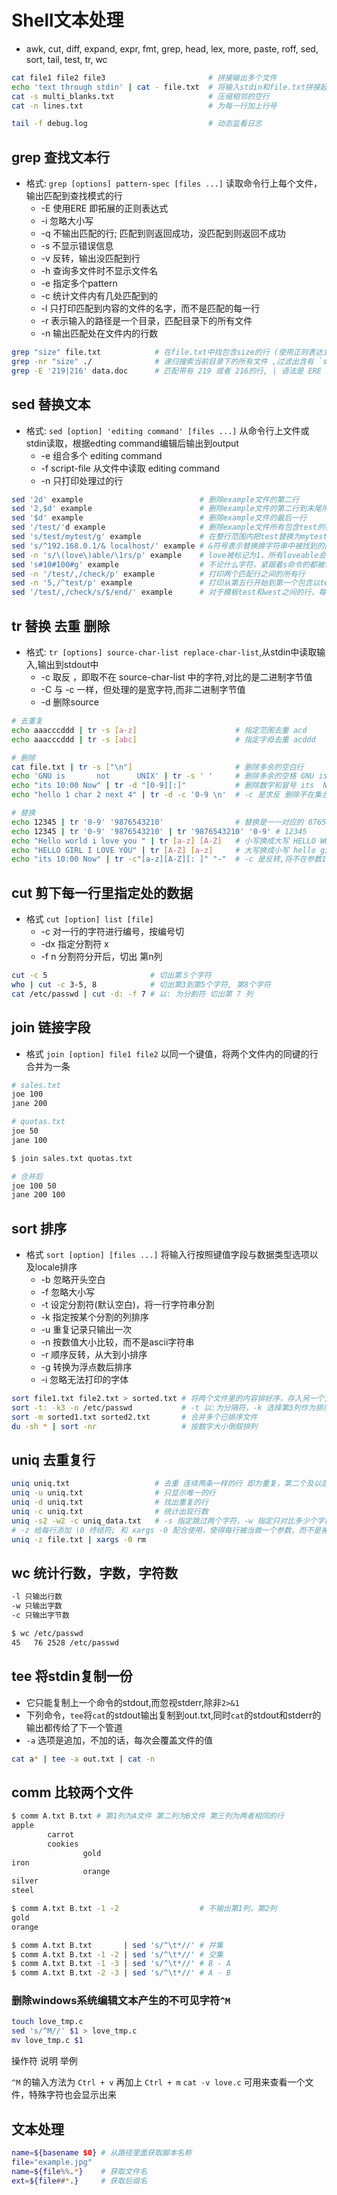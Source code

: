 # Shell文本处理

- awk, cut, diff, expand, expr, fmt, grep, head, lex, more, paste, roff, sed, sort, tail, test, tr, wc

```bash
cat file1 file2 file3                       # 拼接输出多个文件
echo 'text through stdin' | cat - file.txt  # 将输入stdin和file.txt拼接起来， - 是stdin文本的文件名
cat -s multi_blanks.txt                     # 压缩相邻的空行
cat -n lines.txt                            # 为每一行加上行号

tail -f debug.log                 			# 动态监看日志
```


## grep 查找文本行

- 格式: `grep [options] pattern-spec [files ...]` 读取命令行上每个文件，输出匹配到查找模式的行
  - -E 使用ERE 即拓展的正则表达式
  - -i 忽略大小写
  - -q 不输出匹配的行; 匹配到则返回成功，没匹配到则返回不成功
  - -s 不显示错误信息
  - -v 反转，输出没匹配到行
  - -h 查询多文件时不显示文件名
  - -e 指定多个pattern
  - -c 统计文件内有几处匹配到的
  - -l 只打印匹配到内容的文件的名字，而不是匹配的每一行
  - -r 表示输入的路径是一个目录，匹配目录下的所有文件
  - -n 输出匹配处在文件内的行数

```bash
grep "size" file.txt            # 在file.txt中找包含size的行 (使用正则表达式匹配)
grep -nr "size" ./              # 递归搜索当前目录下的所有文件 ,过滤出含有 `size` 的行，并显示它们的行数
grep -E '219|216' data.doc      # 匹配带有 219 或者 216的行, | 语法是 ERE 里才有的
```

## sed 替换文本

- 格式: `sed [option] 'editing command' [files ...]` 从命令行上文件或stdin读取，根据edting command编辑后输出到output
  - -e 组合多个 editing command
  - -f script-file 从文件中读取 editing command
  - -n 只打印处理过的行

```bash
sed '2d' example                          # 删除example文件的第二行
sed '2,$d' example                        # 删除example文件的第二行到末尾所有行
sed '$d' example                          # 删除example文件的最后一行
sed '/test/'d example                     # 删除example文件所有包含test的行
sed 's/test/mytest/g' example             # 在整行范围内把test替换为mytest, 如果没有g标记，则只有每行第一个匹配的test被替换成mytest
sed 's/^192.168.0.1/& localhost/' example # &符号表示替换换字符串中被找到的部份所有以192.168.0.1开头的行都会被替换成它自已加 localhost，变成192.168.0.1 localhost
sed -n 's/\(love\)able/\1rs/p' example    # love被标记为1，所有loveable会被替换成lovers，而且由于 -n /p ,只有替换的行会被打印出来
sed 's#10#100#g' example                  # 不论什么字符，紧跟着s命令的都被认为是新的分隔符，所以，“#”在这里是分隔符，代替了默认的“/”分隔符表示把所有10替换成100
sed -n '/test/,/check/p' example          # 打印两个匹配行之间的所有行
sed -n '5,/^test/p' example               # 打印从第五行开始到第一个包含以test开始的行之间的所有行
sed '/test/,/check/s/$/end/' example      # 对于模板test和west之间的行，每行的末尾用字符串end替换
```

## tr 替换 去重 删除

- 格式: `tr [options] source-char-list replace-char-list`,从stdin中读取输入,输出到stdout中
  - -c 取反 ，即取不在 source-char-list 中的字符,对比的是二进制字节值
  - -C 与 -c 一样，但处理的是宽字符,而非二进制字节值
  - -d 删除source

```bash
# 去重复
echo aaacccddd | tr -s [a-z]                      # 指定范围去重 acd
echo aaacccddd | tr -s [abc]                      # 指定字母去重 acddd

# 删除
cat file.txt | tr -s ["\n"]                       # 删除多余的空白行
echo 'GNU is       not      UNIX' | tr -s ' '     # 删除多余的空格 GNU is not UNIX
echo "its 10:00 Now" | tr -d "[0-9][:]"           # 删除数字和冒号 its  Now
echo "hello 1 char 2 next 4" | tr -d -c '0-9 \n'  # -c 是求反 删除不在集合里的字符 即1  2  4

# 替换
echo 12345 | tr '0-9' '9876543210'                # 替换是一一对应的 87654
echo 12345 | tr '0-9' '9876543210' | tr '9876543210' '0-9' # 12345
echo "Hello world i love you " | tr [a-z] [A-Z]   # 小写换成大写 HELLO WORLD I LOVE YOU
echo "HELLO GIRL I LOVE YOU" | tr [A-Z] [a-z]     # 大写换成小写 hello girl i love you
echo "its 10:00 Now" | tr -c"[a-z][A-Z][: ]" "-"  # -c 是反转,将不在参数1里的替换成参数2 its --:-- Now-
```

## cut 剪下每一行里指定处的数据

- 格式 `cut [option] list [file]`
  - -c 对一行的字符进行编号，按编号切
  - -dx 指定分割符 x
  - -f n 分割符分开后，切出 第n列

```bash
cut -c 5                       # 切出第５个字符
who | cut -c 3-5, 8            # 切出第3到第5个字符, 第8个字符
cat /etc/passwd | cut -d: -f 7 # 以: 为分割符 切出第 7 列
```

## join 链接字段

- 格式 `join [option] file1 file2` 以同一个键值，将两个文件内的同键的行合并为一条

```bash
# sales.txt
joe 100
jane 200

# quotas.txt
joe 50
jane 100

$ join sales.txt quotas.txt

# 合并后
joe 100 50
jane 200 100
```

## sort 排序

- 格式 `sort [option] [files ...]` 将输入行按照键值字段与数据类型选项以及locale排序
  - -b 忽略开头空白
  - -f 忽略大小写
  - -t 设定分割符(默认空白)，将一行字符串分割
  - -k 指定按某个分割的列排序
  - -u 重复记录只输出一次
  - -n 按数值大小比较，而不是ascii字符串
  - -r 顺序反转，从大到小排序
  - -g 转换为浮点数后排序
  - -i 忽略无法打印的字体

```bash
sort file1.txt file2.txt > sorted.txt # 将两个文件里的内容排好序，存入另一个文件
sort -t: -k3 -n /etc/passwd           # -t 以:为分隔符，-k 选择第3列作为排序依据
sort -m sorted1.txt sorted2.txt       # 合并多个已排序文件
du -sh * | sort -nr                   # 按数字大小倒叙排列
```

## uniq 去重复行

```bash
uniq uniq.txt                   # 去重 连续两条一样的行 即为重复，第二个及以后更多个重复行将被删去
uniq -u uniq.txt                # 只显示唯一的行
uniq -d uniq.txt                # 找出重复的行
uniq -c uniq.txt                # 统计出现行数
uniq -s2 -w2 -c uniq_data.txt   # -s 指定跳过两个字符，-w 指定只对比多少个字符
# -z 给每行添加 \0 终结符; 和 xargs -0 配合使用，使得每行被当做一个参数，而不是被空格隔开的好几个参数
uniq -z file.txt | xargs -0 rm
```

## wc 统计行数，字数，字符数

```bash
-l 只输出行数
-w 只输出字数
-c 只输出字节数

$ wc /etc/passwd
45   76 2528 /etc/passwd
```

## tee 将stdin复制一份

- 它只能复制上一个命令的stdout,而忽视stderr,除非`2>&1`
- 下列命令，`tee`将`cat`的stdout输出复制到out.txt,同时`cat`的stdout和stderr的输出都传给了下一个管道
- `-a` 选项是追加，不加的话，每次会覆盖文件的值

```bash
cat a* | tee -a out.txt | cat -n
```

## comm 比较两个文件

```bash
$ comm A.txt B.txt # 第1列为A文件 第二列为B文件 第三列为两者相同的行
apple
		carrot
		cookies
				gold
iron
				orange
silver
steel

$ comm A.txt B.txt -1 -2 			      # 不输出第1列，第2列
gold
orange

$ comm A.txt B.txt 	     | sed 's/^\t*//' # 并集
$ comm A.txt B.txt -1 -2 | sed 's/^\t*//' # 交集
$ comm A.txt B.txt -1 -3 | sed 's/^\t*//' # B - A
$ comm A.txt B.txt -2 -3 | sed 's/^\t*//' # A - B
```

### 删除windows系统编辑文本产生的不可见字符`^M`

```bash
touch love_tmp.c
sed 's/^M//' $1 > love_tmp.c
mv love_tmp.c $1
```
操作符	说明	举例

`^M` 的输入方法为 `Ctrl + v` 再加上 `Ctrl + m`
`cat -v love.c` 可用来查看一个文件，特殊字符也会显示出来


## 文本处理

```bash
name=${basename $0} # 从路径里面获取脚本名称
file="example.jpg"
name=${file%%.*}    # 获取文件名
ext=${file##*.}     # 获取后缀名
```